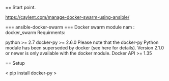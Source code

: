 
== Start point.

https://caylent.com/manage-docker-swarm-using-ansible/

=== ansible-docker-swarm
=== Docker swarm module nam : docker_swarm
Requirments:


python >= 2.7
docker-py >= 2.6.0
Please note that the docker-py Python module has been superseded by docker (see here for details). Version 2.1.0 or newer is only available with the docker module.
Docker API >= 1.35



== Setup

< pip install docker-py >



